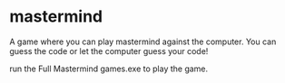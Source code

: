 # mastermind
A game where you can play mastermind against the computer. You can guess the code or let the computer guess your code!

run the Full Mastermind games.exe to play the game.
